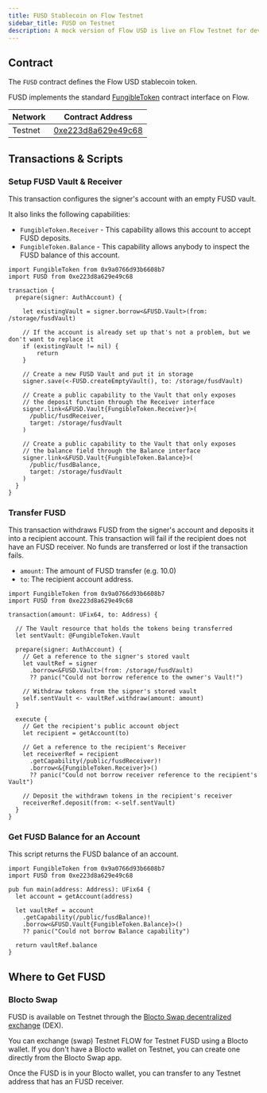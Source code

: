 ```yaml
---
title: FUSD Stablecoin on Flow Testnet
sidebar_title: FUSD on Testnet
description: A mock version of Flow USD is live on Flow Testnet for development purposes
---
```


## Contract

The `FUSD` contract defines the Flow USD stablecoin token.

FUSD implements the standard [FungibleToken](https://docs.onflow.org/core-contracts/fungible-token/)
contract interface on Flow.

| Network  | Contract Address     |
| -------- | -------------------- |
| Testnet  | [0xe223d8a629e49c68](https://flow-view-source.com/testnet/account/0xe223d8a629e49c68/contract/FUSD) |

## Transactions & Scripts

### Setup FUSD Vault & Receiver

This transaction configures the signer's account
with an empty FUSD vault.

It also links the following capabilities:

- `FungibleToken.Receiver` - This capability allows this account to accept FUSD deposits.
- `FungibleToken.Balance` - This capability allows anybody to inspect the FUSD balance of this account.

```cadence
import FungibleToken from 0x9a0766d93b6608b7
import FUSD from 0xe223d8a629e49c68

transaction {
  prepare(signer: AuthAccount) {

    let existingVault = signer.borrow<&FUSD.Vault>(from: /storage/fusdVault)

    // If the account is already set up that's not a problem, but we don't want to replace it
    if (existingVault != nil) {
        return
    }
    
    // Create a new FUSD Vault and put it in storage
    signer.save(<-FUSD.createEmptyVault(), to: /storage/fusdVault)

    // Create a public capability to the Vault that only exposes
    // the deposit function through the Receiver interface
    signer.link<&FUSD.Vault{FungibleToken.Receiver}>(
      /public/fusdReceiver,
      target: /storage/fusdVault
    )

    // Create a public capability to the Vault that only exposes
    // the balance field through the Balance interface
    signer.link<&FUSD.Vault{FungibleToken.Balance}>(
      /public/fusdBalance,
      target: /storage/fusdVault
    )
  }
}
```

### Transfer FUSD

This transaction withdraws FUSD from the signer's
account and deposits it into a recipient account.
This transaction will fail if the recipient 
does not have an FUSD receiver. 
No funds are transferred or lost if the transaction fails.

- `amount`: The amount of FUSD transfer (e.g. 10.0)
- `to`: The recipient account address.

```cadence
import FungibleToken from 0x9a0766d93b6608b7
import FUSD from 0xe223d8a629e49c68

transaction(amount: UFix64, to: Address) {

  // The Vault resource that holds the tokens being transferred
  let sentVault: @FungibleToken.Vault

  prepare(signer: AuthAccount) {
    // Get a reference to the signer's stored vault
    let vaultRef = signer
      .borrow<&FUSD.Vault>(from: /storage/fusdVault)
      ?? panic("Could not borrow reference to the owner's Vault!")

    // Withdraw tokens from the signer's stored vault
    self.sentVault <- vaultRef.withdraw(amount: amount)
  }

  execute {
    // Get the recipient's public account object
    let recipient = getAccount(to)

    // Get a reference to the recipient's Receiver
    let receiverRef = recipient
      .getCapability(/public/fusdReceiver)!
      .borrow<&{FungibleToken.Receiver}>()
      ?? panic("Could not borrow receiver reference to the recipient's Vault")

    // Deposit the withdrawn tokens in the recipient's receiver
    receiverRef.deposit(from: <-self.sentVault)
  }
}
```

### Get FUSD Balance for an Account

This script returns the FUSD balance of an account.

```cadence
import FungibleToken from 0x9a0766d93b6608b7
import FUSD from 0xe223d8a629e49c68

pub fun main(address: Address): UFix64 {
  let account = getAccount(address)

  let vaultRef = account
    .getCapability(/public/fusdBalance)!
    .borrow<&FUSD.Vault{FungibleToken.Balance}>()
    ?? panic("Could not borrow Balance capability")

  return vaultRef.balance
}
```

## Where to Get FUSD

### Blocto Swap

FUSD is available on Testnet through the 
[Blocto Swap decentralized exchange](https://swap-testnet.blocto.app/) (DEX).

You can exchange (swap) Testnet FLOW for 
Testnet FUSD using a Blocto wallet.
If you don't have a Blocto wallet on Testnet,
you can create one directly from the Blocto Swap app.

Once the FUSD is in your Blocto wallet,
you can transfer to any Testnet address that has an FUSD receiver.
